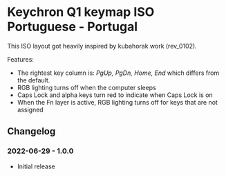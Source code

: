 # Keychron Q1 keymap ISO Portuguese - Portugal

This ISO layout got heavily inspired by kubahorak work (rev_0102).

Features:
- The rightest key column is: *PgUp, PgDn, Home, End* which differs from the default.
- RGB lighting turns off when the computer sleeps
- Caps Lock and alpha keys turn red to indicate when Caps Lock is on
- When the Fn layer is active, RGB lighting turns off for keys that are not assigned

## Changelog

### 2022-06-29 - 1.0.0

- Initial release

